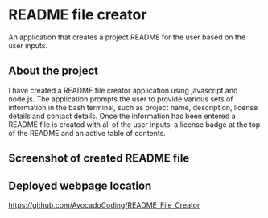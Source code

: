 # README file creator
An application that creates a project README for the user based on the user inputs.

## About the project
I have created a README file creator application using javascript and node.js. The application prompts the user to provide various sets of information in the bash terminal, such as project name, description, license details and contact details. Once the information has been entered a README file is created with all of the user inputs, a license badge at the top of the README and an active table of contents.


## Screenshot of created README file



## Deployed webpage location
https://github.com/AvocadoCoding/README_File_Creator
